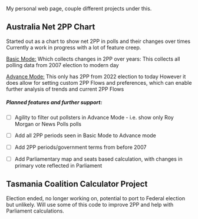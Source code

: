 
My personal web page, couple different projects under this. 

## Australia Net 2PP Chart

Started out as a chart to show net 2PP in polls and their changes over times
Currently a work in progress with a lot of feature creep.

[Basic Mode:](https://schmilly.github.io/2PP%20Net/2PP.html)
Which collects changes in 2PP over years:
This collects all polling data from 2007 election to modern day

[Advance Mode:](https://schmilly.github.io/2PP%20Net/Advance_Mode.html)
This only has 2PP from 2022 election to today
However it does allow for setting custom 2PP Flows and preferences, which can enable further analysis of trends and current 2PP Flows

##### Planned features and further support:
- [ ] Agility to filter out pollsters in Advance Mode - i.e. show only Roy Morgan or News Polls polls
- [ ] Add all 2PP periods seen in Basic Mode to Advance mode
- [ ] Add 2PP periods/government terms from before 2007 
- [ ] Add Parliamentary map and seats based calculation, with changes in primary vote reflected in Parliament


## Tasmania Coalition Calculator Project

Election ended, no longer working on, potential to port to Federal election but unlikely. Will use some of this code to improve 2PP and help with Parliament calculations.
